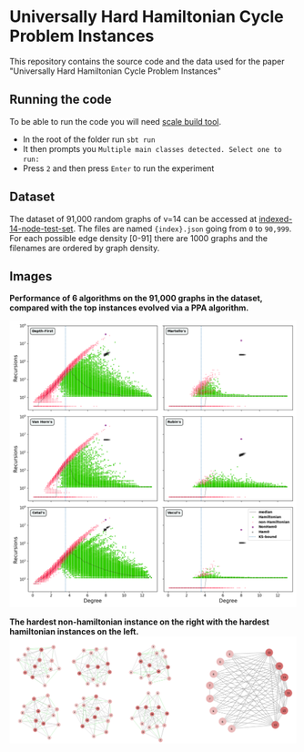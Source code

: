 # Universally Hard Hamiltonian Cycle Problem Instances
This repository contains the source code and the data used for the paper "Universally Hard Hamiltonian Cycle Problem Instances"

## Running the code
To be able to run the code you will need [scale build tool](https://www.scala-sbt.org).

- In the root of the folder run `sbt run`
- It then prompts you `Multiple main classes detected. Select one to run:`
- Press `2` and then press `Enter` to run the experiment

## Dataset
The dataset of 91,000 random graphs of v=14 can be accessed at [indexed-14-node-test-set](src/main/resources/indexed-14-node-test-set).
The files are named `{index}.json` going from `0` to `90,999`. For each possible edge density [0-91] there are 1000 graphs and the filenames
are ordered by graph density.

## Images
**Performance of 6 algorithms on the 91,000 graphs in the dataset, compared with the top instances evolved via a PPA algorithm.**

![recursions](images/figure_2.png)

**The hardest non-hamiltonian instance on the right with the hardest hamiltonian instances on the left.**
![recursions](images/graphs.png)
